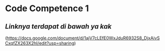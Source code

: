 # Code Competence 1
## _Linknya terdapat di bawah ya kak_

(https://docs.google.com/document/d/1ajV7cLEfE0WxJduR6932S8_DjxAivSCxqfZX263X2hI/edit?usp=sharing)
